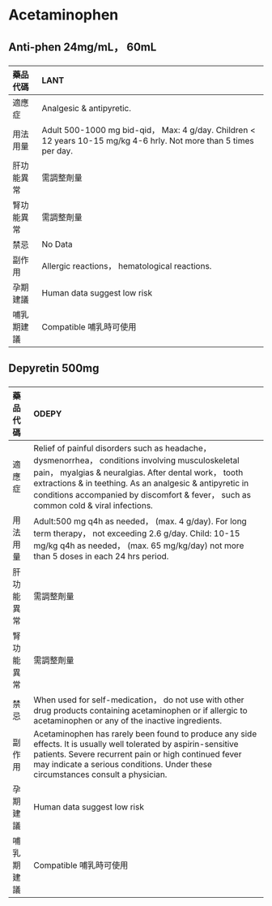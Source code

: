 # Acetaminophen

## Anti-phen 24mg/mL， 60mL

##### 

| 藥品代碼   | LANT                                                                                                               |
|:-----------|:-------------------------------------------------------------------------------------------------------------------|
| 適應症     | Analgesic & antipyretic.                                                                                           |
| 用法用量   | Adult 500-1000 mg bid-qid， Max: 4 g/day. Children < 12 years 10-15 mg/kg 4-6 hrly. Not more than 5 times per day. |
| 肝功能異常 | 需調整劑量                                                                                                         |
| 腎功能異常 | 需調整劑量                                                                                                         |
| 禁忌       | No Data                                                                                                            |
| 副作用     | Allergic reactions， hematological reactions.                                                                      |
| 孕期建議   | Human data suggest low risk                                                                                        |
| 哺乳期建議 | Compatible 哺乳時可使用                                                                                            |

## Depyretin 500mg

##### 

| 藥品代碼   | ODEPY                                                                                                                                                                                                                                                                                                         |
|:-----------|:--------------------------------------------------------------------------------------------------------------------------------------------------------------------------------------------------------------------------------------------------------------------------------------------------------------|
| 適應症     | Relief of painful disorders such as headache， dysmenorrhea， conditions involving musculoskeletal pain， myalgias & neuralgias. After dental work， tooth extractions & in teething. As an analgesic & antipyretic in conditions accompanied by discomfort & fever， such as common cold & viral infections. |
| 用法用量   | Adult:500 mg q4h as needed， (max. 4 g/day). For long term therapy， not exceeding 2.6 g/day. Child: 10-15 mg/kg q4h as needed， (max. 65 mg/kg/day) not more than 5 doses in each 24 hrs period.                                                                                                             |
| 肝功能異常 | 需調整劑量                                                                                                                                                                                                                                                                                                    |
| 腎功能異常 | 需調整劑量                                                                                                                                                                                                                                                                                                    |
| 禁忌       | When used for self-medication， do not use with other drug products containing acetaminophen or if allergic to acetaminophen or any of the inactive ingredients.                                                                                                                                              |
| 副作用     | Acetaminophen has rarely been found to produce any side effects. It is usually well tolerated by aspirin-sensitive patients. Severe recurrent pain or high continued fever may indicate a serious conditions. Under these circumstances consult a physician.                                                  |
| 孕期建議   | Human data suggest low risk                                                                                                                                                                                                                                                                                   |
| 哺乳期建議 | Compatible 哺乳時可使用                                                                                                                                                                                                                                                                                       |

